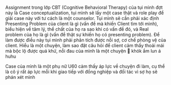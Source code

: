 Assignment trong lớp CBT (Cognitive Behavioral Therapy) của tụi mình đợt này là Case conceptualization, tụi mình sẽ lấy một case thật và role play để giải case này với tư cách là một counselor. Tụi mình sẽ cần phải xác định Presenting Problem của client là gì (vấn đề mà khiến Client tìm tới mình), biểu hiện về tâm lý, thể chất của họ ra sao khi có vấn đề đó, và Real problem của họ là gì (vấn đề thật sự khiến họ có presenting problem). Để làm được điều này tụi mình phải phân tích được nỗi sợ, cơ chế phòng vệ của client. Hiểu là một chuyện, làm sao đặt câu hỏi để client cảm thấy thoải mái mà bộc lộ được quá khứ, nỗi đau của mình là một chuyện 🥴 khók ầm lun á huhu 

Case của mình là một phụ nữ U60 cảm thấy áp lực về chuyện đi làm, cụ thể là cô ý rất áp lực mỗi khi giao tiếp với đồng nghiệp và đối tác vì sợ họ sẽ phán xét mình